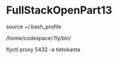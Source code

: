 # FullStackOpenPart13

source ~/.bash_profile

 /home/codespace/.fly/bin/
 
 flyctl proxy 5432 -a tietokanta